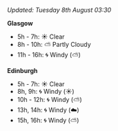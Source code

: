 *Updated: Tuesday 8th August 03:30*

**Glasgow**

* 5h - 7h: :sunny: Clear
* 8h - 10h: :partly_sunny: Partly Cloudy
* 11h - 16h: :cyclone: Windy (:partly_sunny:)

**Edinburgh**

* 5h - 7h: :sunny: Clear
* 8h, 9h: :cyclone: Windy (:sunny:)
* 10h - 12h: :cyclone: Windy (:partly_sunny:)
* 13h, 14h: :cyclone: Windy (:cloud:)
* 15h, 16h: :cyclone: Windy (:partly_sunny:)
